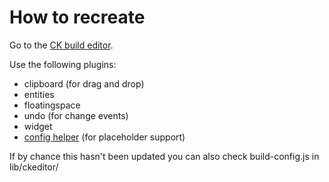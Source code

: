 How to recreate
=====

Go to the [CK build editor](http://ckeditor.com/builder).

Use the following plugins:
* clipboard (for drag and drop)
* entities
* floatingspace
* undo (for change events)
* widget
* [config helper](http://ckeditor.com/addon/confighelper) (for placeholder support)

If by chance this hasn't been updated you can also check build-config.js in
lib/ckeditor/

